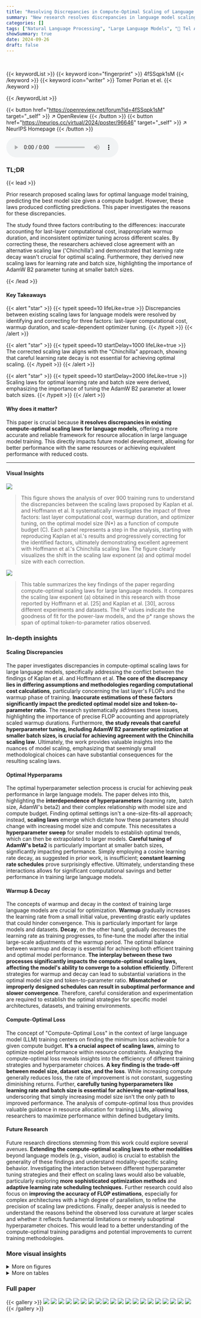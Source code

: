 ```yaml
---
title: "Resolving Discrepancies in Compute-Optimal Scaling of Language Models"
summary: "New research resolves discrepancies in language model scaling laws, revealing three key factors driving the differences and improving accuracy in predicting optimal model size based on compute budget."
categories: []
tags: ["Natural Language Processing", "Large Language Models", "🏢 Tel Aviv University",]
showSummary: true
date: 2024-09-26
draft: false
---
```


<br>

{{< keywordList >}}
{{< keyword icon="fingerprint" >}} 4fSSqpk1sM {{< /keyword >}}
{{< keyword icon="writer" >}} Tomer Porian et el. {{< /keyword >}}
 
{{< /keywordList >}}

{{< button href="https://openreview.net/forum?id=4fSSqpk1sM" target="_self" >}}
↗ OpenReview
{{< /button >}}
{{< button href="https://neurips.cc/virtual/2024/poster/96646" target="_self" >}}
↗ NeurIPS Homepage
{{< /button >}}


<audio controls>
    <source src="https://ai-paper-reviewer.com/4fSSqpk1sM/podcast.wav" type="audio/wav">
    Your browser does not support the audio element.
</audio>


### TL;DR


{{< lead >}}

Prior research proposed scaling laws for optimal language model training, predicting the best model size given a compute budget. However, these laws produced conflicting predictions. This paper investigates the reasons for these discrepancies.

The study found three factors contributing to the differences: inaccurate accounting for last-layer computational cost, inappropriate warmup duration, and inconsistent optimizer tuning across different scales. By correcting these, the researchers achieved close agreement with an alternative scaling law ('Chinchilla') and demonstrated that learning rate decay wasn't crucial for optimal scaling. Furthermore, they derived new scaling laws for learning rate and batch size, highlighting the importance of AdamW B2 parameter tuning at smaller batch sizes.

{{< /lead >}}


#### Key Takeaways

{{< alert "star" >}}
{{< typeit speed=10 lifeLike=true >}} Discrepancies between existing scaling laws for language models were resolved by identifying and correcting for three factors: last-layer computational cost, warmup duration, and scale-dependent optimizer tuning. {{< /typeit >}}
{{< /alert >}}

{{< alert "star" >}}
{{< typeit speed=10 startDelay=1000 lifeLike=true >}} The corrected scaling law aligns with the "Chinchilla" approach, showing that careful learning rate decay is not essential for achieving optimal scaling. {{< /typeit >}}
{{< /alert >}}

{{< alert "star" >}}
{{< typeit speed=10 startDelay=2000 lifeLike=true >}} Scaling laws for optimal learning rate and batch size were derived, emphasizing the importance of tuning the AdamW B2 parameter at lower batch sizes. {{< /typeit >}}
{{< /alert >}}

#### Why does it matter?
This paper is crucial because **it resolves discrepancies in existing compute-optimal scaling laws for language models**, offering a more accurate and reliable framework for resource allocation in large language model training.  This directly impacts future model development, allowing for better performance with the same resources or achieving equivalent performance with reduced costs.

------
#### Visual Insights



![](https://ai-paper-reviewer.com/4fSSqpk1sM/figures_1_1.jpg)

> This figure shows the analysis of over 900 training runs to understand the discrepancies between the scaling laws proposed by Kaplan et al. and Hoffmann et al.  It systematically investigates the impact of three factors: last layer computational cost, warmup duration, and optimizer tuning, on the optimal model size (N*) as a function of compute budget (C). Each panel represents a step in the analysis, starting with reproducing Kaplan et al.'s results and progressively correcting for the identified factors, ultimately demonstrating excellent agreement with Hoffmann et al.'s Chinchilla scaling law. The figure clearly visualizes the shift in the scaling law exponent (a) and optimal model size with each correction.





![](https://ai-paper-reviewer.com/4fSSqpk1sM/tables_4_1.jpg)

> This table summarizes the key findings of the paper regarding compute-optimal scaling laws for large language models.  It compares the scaling law exponent (a) obtained in this research with those reported by Hoffmann et al. [25] and Kaplan et al. [30], across different experiments and datasets.  The R² values indicate the goodness of fit for the power-law models, and the p* range shows the span of optimal token-to-parameter ratios observed.





### In-depth insights


#### Scaling Discrepancies
The paper investigates discrepancies in compute-optimal scaling laws for large language models, specifically addressing the conflict between the findings of Kaplan et al. and Hoffmann et al.  **The core of the discrepancy lies in differing assumptions and methodologies regarding computational cost calculations**, particularly concerning the last layer's FLOPs and the warmup phase of training.  **Inaccurate estimations of these factors significantly impact the predicted optimal model size and token-to-parameter ratio.** The research systematically addresses these issues, highlighting the importance of precise FLOP accounting and appropriately scaled warmup durations.  Furthermore, **the study reveals that careful hyperparameter tuning, including AdamW B2 parameter optimization at smaller batch sizes, is crucial for achieving agreement with the Chinchilla scaling law**.  Ultimately, the work provides valuable insights into the nuances of model scaling, emphasizing that seemingly small methodological choices can have substantial consequences for the resulting scaling laws.

#### Optimal Hyperparams
The optimal hyperparameter selection process is crucial for achieving peak performance in large language models.  The paper delves into this, highlighting the **interdependence of hyperparameters** (learning rate, batch size, AdamW's beta2) and their complex relationship with model size and compute budget.  Finding optimal settings isn't a one-size-fits-all approach; instead, **scaling laws** emerge which dictate how these parameters should change with increasing model size and compute.  This necessitates a **hyperparameter sweep** for smaller models to establish optimal trends, which can then be extrapolated to larger models.  **Careful tuning of AdamW's beta2** is particularly important at smaller batch sizes, significantly impacting performance.  Simply employing a cosine learning rate decay, as suggested in prior work, is insufficient; **constant learning rate schedules** prove surprisingly effective.  Ultimately, understanding these interactions allows for significant computational savings and better performance in training large language models.

#### Warmup & Decay
The concepts of warmup and decay in the context of training large language models are crucial for optimization.  **Warmup** gradually increases the learning rate from a small initial value, preventing drastic early updates that could hinder convergence.  This is particularly important for large models and datasets.  **Decay**, on the other hand, gradually decreases the learning rate as training progresses, to fine-tune the model after the initial large-scale adjustments of the warmup period.  The optimal balance between warmup and decay is essential for achieving both efficient training and optimal model performance.  **The interplay between these two processes significantly impacts the compute-optimal scaling laws, affecting the model's ability to converge to a solution efficiently**. Different strategies for warmup and decay can lead to substantial variations in the optimal model size and token-to-parameter ratio.  **Mismatched or improperly designed schedules can result in suboptimal performance and slower convergence**.  Therefore, careful consideration and experimentation are required to establish the optimal strategies for specific model architectures, datasets, and training environments.

#### Compute-Optimal Loss
The concept of "Compute-Optimal Loss" in the context of large language model (LLM) training centers on finding the minimum loss achievable for a given compute budget.  **It's a crucial aspect of scaling laws**, aiming to optimize model performance within resource constraints. Analyzing the compute-optimal loss reveals insights into the efficiency of different training strategies and hyperparameter choices.  **A key finding is the trade-off between model size, dataset size, and the loss**. While increasing compute generally reduces loss, the rate of improvement is not constant, suggesting diminishing returns. Further, **carefully tuning hyperparameters like learning rate and batch size is essential for achieving near-optimal loss**, underscoring that simply increasing model size isn't the only path to improved performance. The analysis of compute-optimal loss thus provides valuable guidance in resource allocation for training LLMs, allowing researchers to maximize performance within defined budgetary limits.

#### Future Research
Future research directions stemming from this work could explore several avenues. **Extending the compute-optimal scaling laws to other modalities** beyond language models (e.g., vision, audio) is crucial to establish the generality of these findings and understand modality-specific scaling behavior.  Investigating the interaction between different hyperparameter tuning strategies and their effect on scaling laws would also be valuable, particularly exploring **more sophisticated optimization methods** and **adaptive learning rate scheduling techniques.**  Further research could also focus on **improving the accuracy of FLOP estimations**, especially for complex architectures with a high degree of parallelism, to refine the precision of scaling law predictions.  Finally, deeper analysis is needed to understand the reasons behind the observed loss curvature at larger scales and whether it reflects fundamental limitations or merely suboptimal hyperparameter choices.  This would lead to a better understanding of the compute-optimal training paradigms and potential improvements to current training methodologies.


### More visual insights

<details>
<summary>More on figures
</summary>


![](https://ai-paper-reviewer.com/4fSSqpk1sM/figures_5_1.jpg)

> This figure displays a series of graphs illustrating how the authors of the paper investigated the discrepancies between two competing scaling laws for language models, those of Kaplan et al. and Hoffmann et al.  Each panel shows the optimal model size (N*) plotted against compute budget (C), along with power law fits.  The panels systematically show the effects of correcting different aspects of the training procedure, such as accounting for last layer computational cost, adjusting warmup duration, and considering scale-dependent optimizer tuning. The final panel demonstrates that, by addressing these factors, the authors obtain agreement with the Hoffmann et al. ('Chinchilla') scaling law, thereby explaining the previously observed discrepancy.


![](https://ai-paper-reviewer.com/4fSSqpk1sM/figures_6_1.jpg)

> This figure presents a series of plots illustrating how different factors contribute to the discrepancy between the scaling laws proposed by Kaplan et al. and Hoffmann et al. for optimal language model scaling. Each subplot shows the optimal model size (N*) plotted against the compute budget (C), with power-law fits and confidence intervals. The subplots progressively correct three factors: last-layer computational cost, warmup duration, and scale-dependent optimizer tuning.  The figure demonstrates that after correcting these three factors, the results align well with Hoffmann et al.'s Chinchilla scaling law.


![](https://ai-paper-reviewer.com/4fSSqpk1sM/figures_7_1.jpg)

> This figure shows a series of plots that analyze the factors contributing to the discrepancy between the scaling laws proposed by Kaplan et al. and Hoffmann et al. for optimal language model scaling.  Each subplot represents a step in the analysis, starting with a reproduction of Kaplan et al.'s results and progressively correcting for identified factors such as last layer computational cost, warmup duration, and optimizer tuning.  The plots illustrate the optimal model size (N*) as a function of compute budget (C), showing how the corrected model aligns more closely with Hoffmann et al.'s findings.


![](https://ai-paper-reviewer.com/4fSSqpk1sM/figures_7_2.jpg)

> This figure presents a series of plots visualizing the impact of various factors on the compute-optimal scaling of language models.  It compares the scaling laws proposed by Kaplan et al. and Hoffmann et al., highlighting the discrepancies. Each subplot systematically isolates a contributing factor (e.g., last layer computational cost, warmup duration, optimizer tuning) by modifying the experimental setup and retraining models.  The plots track the optimal model size (N*) against the compute budget (C), showcasing how each correction brings the experimental results closer to alignment with the Chinchilla scaling law.


![](https://ai-paper-reviewer.com/4fSSqpk1sM/figures_15_1.jpg)

> This figure shows the results of over 900 training runs to identify factors contributing to the discrepancy between the scaling laws proposed by Kaplan et al. and Hoffmann et al.  Each subplot represents a step in the analysis, progressively correcting for factors like last layer computational cost, warmup duration, and optimizer tuning.  The plots show optimal model size (N*) against compute budget (C) with power law fits.  The final subplot shows excellent agreement with Hoffmann et al.'s Chinchilla scaling law after the corrections have been applied.


![](https://ai-paper-reviewer.com/4fSSqpk1sM/figures_18_1.jpg)

> This figure presents a series of plots illustrating the effects of several factors on the compute-optimal scaling of language models, comparing the findings of Kaplan et al. and Hoffmann et al.  It demonstrates how correcting for last layer computational cost, warmup duration, and optimizer tuning leads to a much closer agreement between the two scaling laws. The figure visually shows how adjusting for these three factors gradually shifts the observed scaling law from that of Kaplan et al. towards the Chinchilla scaling law proposed by Hoffmann et al.


![](https://ai-paper-reviewer.com/4fSSqpk1sM/figures_18_2.jpg)

> This figure presents a series of plots showing how the compute-optimal model size (N*) changes with compute budget (C) across different experimental settings.  Each panel represents a different stage of refinement in the experimental setup:  (a) Reproduces the original Kaplan et al. scaling law; (b) accounts for the computational cost of the last layer; (c) corrects the warmup duration; (d) uses a cosine learning rate decay without further tuning; (e) performs scale-dependent optimizer tuning, revealing a close match to the Chinchilla scaling law. The plots highlight how several factors, not initially accounted for, contribute to the discrepancy between the earlier Kaplan et al. and the later Chinchilla scaling laws.


![](https://ai-paper-reviewer.com/4fSSqpk1sM/figures_19_1.jpg)

> This figure shows a series of plots that analyze the discrepancies between the scaling laws proposed by Kaplan et al. and Hoffmann et al. for optimal language model size as a function of compute budget.  By systematically reproducing Kaplan's experiment and isolating specific factors (last layer computational cost, warmup duration, and optimizer tuning), the authors demonstrate how these factors contribute to the discrepancies.  The plots visualize how correcting for these factors leads to a much closer agreement with Hoffmann et al.'s Chinchilla scaling law, ultimately disproving a hypothesis about learning rate decay put forth in the original Chinchilla paper.


![](https://ai-paper-reviewer.com/4fSSqpk1sM/figures_20_1.jpg)

> This figure presents a series of plots illustrating the effects of various factors on the compute-optimal scaling of language models. The plots compare the scaling laws of Kaplan et al. and Hoffmann et al., highlighting the discrepancies and showing how those discrepancies can be resolved by addressing factors such as last layer computational cost, warmup duration, and optimizer tuning.  Each plot shows the optimal model size (N*) as a function of compute budget (C), fitted to a power law of the form N*(C)∝C^a.  The figure systematically corrects for each factor, revealing how the scaling law changes until it closely matches the Chinchilla scaling law.


![](https://ai-paper-reviewer.com/4fSSqpk1sM/figures_20_2.jpg)

> This figure presents a series of graphs, each illustrating how modifications to the training process affect the optimal model size (N*) as a function of computational budget (C).  It demonstrates how three key factors—last layer computational cost, warmup duration, and optimizer tuning—contribute to discrepancies between the scaling laws proposed by Kaplan et al. and Hoffmann et al. By systematically adjusting these factors, the authors demonstrate a pathway towards reconciliation of the two differing scaling laws.


![](https://ai-paper-reviewer.com/4fSSqpk1sM/figures_21_1.jpg)

> This figure presents a series of plots that investigate the discrepancies between the scaling laws proposed by Kaplan et al. and Hoffmann et al. for optimal language model training.  The plots track the optimal model size (N*) against the compute budget (C) across various experimental setups. Each panel represents a different modification to the training process (e.g., accounting for last layer FLOPs, correcting warmup duration, or optimizer tuning). The goal is to isolate the factors that contribute to the differing predictions of the two scaling laws, ultimately demonstrating a close agreement with the Hoffmann et al. law after accounting for these factors.


![](https://ai-paper-reviewer.com/4fSSqpk1sM/figures_22_1.jpg)

> This figure presents a series of plots that investigate the discrepancies between the scaling laws proposed by Kaplan et al. and Hoffmann et al. for optimal language model training.  Each subplot shows how the optimal model size (N*) changes with compute budget (C), with and without various corrections applied to address factors such as last layer computational cost, warmup duration, and optimizer tuning. By systematically correcting these factors, the figure demonstrates how the initially divergent scaling laws converge to a strong agreement, ultimately validating the findings of Hoffmann et al.  The plots also provide 95% confidence intervals for the power-law exponent, offering a measure of uncertainty in the estimations.


![](https://ai-paper-reviewer.com/4fSSqpk1sM/figures_24_1.jpg)

> This figure analyzes over 900 training runs to identify factors contributing to discrepancies between the scaling laws proposed by Kaplan et al. and Hoffmann et al.  Each panel displays the optimal model size (N*) plotted against compute budget (C), along with power law fits.  The figure demonstrates how various adjustments—including accounting for last layer FLOPs, correcting warmup, and optimizer tuning— progressively shift the Kaplan et al. scaling law towards agreement with the Hoffmann et al. (Chinchilla) scaling law.


![](https://ai-paper-reviewer.com/4fSSqpk1sM/figures_24_2.jpg)

> This figure shows the results of an experiment to find the compute-optimal scaling law for large language models.  It compares the scaling laws proposed by Kaplan et al. and Hoffmann et al., and systematically investigates three factors causing their discrepancy: the last layer's computational cost, warmup duration, and scale-dependent optimizer tuning.  Each subfigure displays how correcting each factor brings the results closer to agreement with Hoffmann et al.'s law. The experiment involved over 900 training runs. 


![](https://ai-paper-reviewer.com/4fSSqpk1sM/figures_25_1.jpg)

> This figure shows a series of plots that analyze the factors contributing to the discrepancy between the scaling laws proposed by Kaplan et al. and Hoffmann et al. for optimal language model scaling.  Each sub-plot represents a stage in the analysis, starting with a reproduction of Kaplan et al.'s results and progressively correcting for factors like last layer computational cost, warmup duration, and optimizer tuning. The final plot demonstrates excellent agreement with Hoffmann et al.'s Chinchilla scaling law.  The plots illustrate how optimal model size (N*) changes as a function of compute budget (C), along with power law fits and confidence intervals to quantify the relationship.


![](https://ai-paper-reviewer.com/4fSSqpk1sM/figures_27_1.jpg)

> This figure shows the results of an experiment designed to investigate the discrepancies between the scaling laws of Kaplan et al. and Hoffmann et al. for optimal language model training.  The experiment systematically varies three factors (last layer computational cost, warmup duration, and optimizer tuning) to understand their impact on the optimal model size (N*) as a function of compute budget (C).  Each panel shows the results for a specific set of conditions, highlighting the progression of the relationship between N* and C as the factors are corrected.  The final panel (e) shows good agreement with Hoffmann et al.'s Chinchilla scaling law, indicating the factors identified are key contributors to the discrepancy.


![](https://ai-paper-reviewer.com/4fSSqpk1sM/figures_27_2.jpg)

> This figure presents a series of plots showing how the optimal model size (N*) scales with compute budget (C) under different experimental conditions.  Starting with a reproduction of Kaplan et al.'s scaling law, the figure progressively refines the experiment to isolate and correct for factors contributing to the discrepancy between Kaplan et al.'s and Hoffmann et al.'s (Chinchilla) scaling laws.  These factors include the computational cost of the last layer, warmup duration, and optimizer tuning.  Each panel shows the observed data, a power-law fit, and the scaling laws from Kaplan et al. and Hoffmann et al. for comparison, highlighting the convergence towards agreement with Hoffmann et al.'s findings as the experimental conditions are refined.


![](https://ai-paper-reviewer.com/4fSSqpk1sM/figures_28_1.jpg)

> This figure shows the results of an experiment analyzing over 900 training runs to understand the discrepancies between the scaling laws proposed by Kaplan et al. and Hoffmann et al.  Each panel displays the optimal model size (N*) plotted against the compute budget (C), along with power law fits to the data.  By systematically adjusting different factors (last layer computational cost, warmup duration, and optimizer tuning), the authors demonstrate how the initial discrepancy between the two scaling laws can be resolved, ultimately showing strong agreement with Hoffmann et al.'s findings.


![](https://ai-paper-reviewer.com/4fSSqpk1sM/figures_28_2.jpg)

> This figure displays a series of graphs that analyze the factors contributing to discrepancies between two influential scaling laws for language models (Kaplan et al. and Hoffmann et al.).  It systematically reproduces Kaplan et al.'s findings and then isolates three key factors – last layer computational cost, warmup duration, and scale-dependent optimizer tuning – which explain the difference. By correcting these factors, the authors demonstrate excellent agreement with the Chinchilla scaling law.  Each panel shows the optimal model size (N*) plotted against the compute budget (C), fitted with power laws, demonstrating how the corrections bring the two scaling laws into alignment.


</details>




<details>
<summary>More on tables
</summary>


![](https://ai-paper-reviewer.com/4fSSqpk1sM/tables_16_1.jpg)
> This table shows the model architectures used in the experiments, along with different ways to count the number of parameters in each model.  N represents the number of parameters in all the linear layers (excluding embeddings, but including the head). Nexact counts all trainable parameters. Neff accounts for the computational cost of attention operations. Finally, NKaplan excludes parameters from the model's head, as was done in the work by Kaplan et al. Appendix B provides a more detailed explanation of these variations and their implications.

![](https://ai-paper-reviewer.com/4fSSqpk1sM/tables_17_1.jpg)
> This table shows the different ways to calculate the number of parameters of the language models used in the experiments.  It compares four different metrics for parameter count:  * **N:** The number of parameters in all linear layers (excluding embeddings but including the final linear layer). This is the primary definition used in the paper for the model size. * **Nexact:** The exact number of trainable parameters in the model. * **Neff:**  An effective model size that also accounts for the computational cost of attention operations.  * **NKaplan:** The parameter count that does not include the parameters in the model's head (final linear layer). This method is used by Kaplan et al. [30]  The table lists these counts for several model architectures that vary in depth and width. It provides the percentage differences between N and Nexact, N and Neff to demonstrate the magnitude of variations among the different parameter counting methods. More details on the different model size definitions and their implications are discussed in Appendix B.

![](https://ai-paper-reviewer.com/4fSSqpk1sM/tables_17_2.jpg)
> This table presents the model architectures used in the experiments, along with various measures of model size.  The column 'N' represents the primary model size definition used in the paper, based on the number of parameters in the linear layers (excluding embeddings but including the head). 'Nexact' gives the precise count of trainable parameters, 'Neff' includes the computational cost of attention operations, and 'NKaplan' excludes the parameters in the final (head) layer. Appendix B provides further details on these different definitions of model size and their implications for the results.

![](https://ai-paper-reviewer.com/4fSSqpk1sM/tables_23_1.jpg)
> This table shows the different ways to count the number of parameters of the model and their effect on the final results.  It compares four different metrics for measuring model size: N (the method used in the main paper), Nexact (the exact number of trainable parameters), Neff (the effective model size that accounts for both linear and attention layers), and NKaplan (the model size used by Kaplan et al. [30], that excludes embedding parameters and the model's head). The table also shows the percentage difference between N and Nexact, N and Neff, and N and NKaplan.  Appendix B provides a more detailed explanation of these metrics and their impact on the FLOP computation.

![](https://ai-paper-reviewer.com/4fSSqpk1sM/tables_23_2.jpg)
> This table presents the different model architectures used in the experiments, along with various ways to calculate the number of parameters.  N is the primary measure of model size used in the paper, excluding embedding layers, but including the final output layer (the head).  Nexact includes all trainable parameters. Neff accounts for the computational cost of the attention mechanism. NKaplan excludes parameters in the head. The table shows how these values vary across different model sizes and depths and also indicates the relative percentage difference between N and these alternative metrics.

![](https://ai-paper-reviewer.com/4fSSqpk1sM/tables_26_1.jpg)
> This table presents a comparison of different ways to measure the size of language models.  It lists model architectures with varying depths and widths, and shows the number of parameters using three different methods:  N (the authors' definition of model size), Nexact (the exact number of trainable parameters), and NKaplan (which excludes parameters in the final layer). The table highlights the differences between these methods and explains their implications for computing the model's computational cost. Appendix B provides further details on how these different methods of measuring model size are defined and why the authors chose their preferred definition (N).

</details>




### Full paper

{{< gallery >}}
<img src="https://ai-paper-reviewer.com/4fSSqpk1sM/1.png" class="grid-w50 md:grid-w33 xl:grid-w25" />
<img src="https://ai-paper-reviewer.com/4fSSqpk1sM/2.png" class="grid-w50 md:grid-w33 xl:grid-w25" />
<img src="https://ai-paper-reviewer.com/4fSSqpk1sM/3.png" class="grid-w50 md:grid-w33 xl:grid-w25" />
<img src="https://ai-paper-reviewer.com/4fSSqpk1sM/4.png" class="grid-w50 md:grid-w33 xl:grid-w25" />
<img src="https://ai-paper-reviewer.com/4fSSqpk1sM/5.png" class="grid-w50 md:grid-w33 xl:grid-w25" />
<img src="https://ai-paper-reviewer.com/4fSSqpk1sM/6.png" class="grid-w50 md:grid-w33 xl:grid-w25" />
<img src="https://ai-paper-reviewer.com/4fSSqpk1sM/7.png" class="grid-w50 md:grid-w33 xl:grid-w25" />
<img src="https://ai-paper-reviewer.com/4fSSqpk1sM/8.png" class="grid-w50 md:grid-w33 xl:grid-w25" />
<img src="https://ai-paper-reviewer.com/4fSSqpk1sM/9.png" class="grid-w50 md:grid-w33 xl:grid-w25" />
<img src="https://ai-paper-reviewer.com/4fSSqpk1sM/10.png" class="grid-w50 md:grid-w33 xl:grid-w25" />
<img src="https://ai-paper-reviewer.com/4fSSqpk1sM/11.png" class="grid-w50 md:grid-w33 xl:grid-w25" />
<img src="https://ai-paper-reviewer.com/4fSSqpk1sM/12.png" class="grid-w50 md:grid-w33 xl:grid-w25" />
<img src="https://ai-paper-reviewer.com/4fSSqpk1sM/13.png" class="grid-w50 md:grid-w33 xl:grid-w25" />
<img src="https://ai-paper-reviewer.com/4fSSqpk1sM/14.png" class="grid-w50 md:grid-w33 xl:grid-w25" />
<img src="https://ai-paper-reviewer.com/4fSSqpk1sM/15.png" class="grid-w50 md:grid-w33 xl:grid-w25" />
<img src="https://ai-paper-reviewer.com/4fSSqpk1sM/16.png" class="grid-w50 md:grid-w33 xl:grid-w25" />
<img src="https://ai-paper-reviewer.com/4fSSqpk1sM/17.png" class="grid-w50 md:grid-w33 xl:grid-w25" />
<img src="https://ai-paper-reviewer.com/4fSSqpk1sM/18.png" class="grid-w50 md:grid-w33 xl:grid-w25" />
<img src="https://ai-paper-reviewer.com/4fSSqpk1sM/19.png" class="grid-w50 md:grid-w33 xl:grid-w25" />
<img src="https://ai-paper-reviewer.com/4fSSqpk1sM/20.png" class="grid-w50 md:grid-w33 xl:grid-w25" />
{{< /gallery >}}